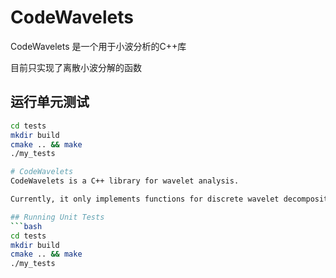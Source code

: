 # CodeWavelets

CodeWavelets 是一个用于小波分析的C++库

目前只实现了离散小波分解的函数

## 运行单元测试
```bash
cd tests
mkdir build
cmake .. && make
./my_tests 

# CodeWavelets
CodeWavelets is a C++ library for wavelet analysis.

Currently, it only implements functions for discrete wavelet decomposition.

## Running Unit Tests
```bash
cd tests
mkdir build
cmake .. && make
./my_tests 
